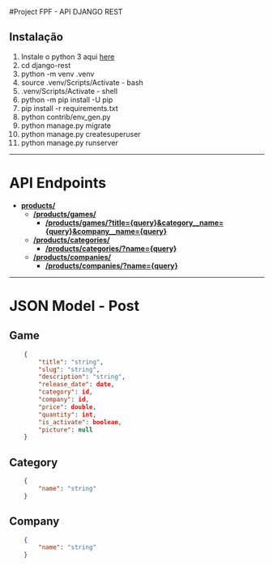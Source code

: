 #Project FPF - API DJANGO REST

## Instalação

1. Instale o python 3 aqui <a href="https://www.python.org/" target="_blank">here</a> 
1. cd django-rest
1. python -m venv .venv
1. source .venv/Scripts/Activate - bash
1. .venv/Scripts/Activate - shell
1. python -m pip install -U pip
1. pip install -r requirements.txt
1. python contrib/env_gen.py
1. python manage.py migrate
1. python manage.py createsuperuser
1. python manage.py runserver

---

# API Endpoints
* [**products/**](#products)		
    * [**/products/games/**](#games)
        * [**/products/games/?title={query}&category__name={query}&company__name={query}**](#gamesearchquery)
    * [**/products/categories/**](#category)
        * [**/products/categories/?name={query}**](#categorysearch)
    * [**/products/companies/**](#company) 
        * [**/products/companies/?name={query}**](#companysearch)
    
---

# JSON Model - Post

## Game
```JSON
    {
        "title": "string",
        "slug": "string",
        "description": "string",
        "release_date": date,
        "category": id,
        "company": id,
        "price": double,
        "quantity": int,
        "is_activate": boolean,
        "picture": null
    }
```
## Category
```JSON
    {
        "name": "string"
    }
```

## Company
```JSON
    {
        "name": "string"
    }
```
    
